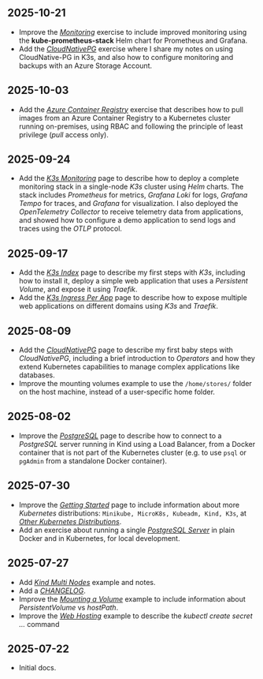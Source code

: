 ## 2025-10-21

- Improve the [_Monitoring_](./k3s/monitoring.md) exercise to include improved monitoring
  using the **kube-prometheus-stack** Helm chart for Prometheus and Grafana.
- Add the [_CloudNativePG_](./k3s/cloudnativepg.md) exercise where I share my notes on
  using CloudNative-PG in K3s, and also how to configure monitoring and backups with an
  Azure Storage Account.

## 2025-10-03

- Add the [_Azure Container Registry_](./k3s/acr.md) exercise that describes how to pull
  images from an Azure Container Registry to a Kubernetes cluster running on-premises,
  using RBAC and following the principle of least privilege (*pull* access only).

## 2025-09-24

- Add the [_K3s Monitoring_](./k3s/monitoring.md) page to describe how to deploy a
  complete monitoring stack in a single-node _K3s_ cluster using _Helm_ charts. The
  stack includes _Prometheus_ for metrics, _Grafana Loki_ for logs, _Grafana Tempo_
  for traces, and _Grafana_ for visualization. I also deployed the _OpenTelemetry
  Collector_ to receive telemetry data from applications, and showed how to configure
  a demo application to send logs and traces using the _OTLP_ protocol.

## 2025-09-17

- Add the [_K3s Index_](./k3s/index.md) page to describe my first steps with
  _K3s_, including how to install it, deploy a simple web application that uses a _Persistent Volume_, and expose it using _Traefik_.
- Add the [_K3s Ingress Per App_](./k3s/ingress-per-app.md) page to describe how to
  expose multiple web applications on different domains using _K3s_ and
  _Traefik_.

## 2025-08-09

- Add the [_CloudNativePG_](./kind/cloudnativepg.md) page to describe my
  first baby steps with _CloudNativePG_, including a brief introduction to
  _Operators_ and how they extend Kubernetes capabilities to manage complex
  applications like databases.
- Improve the mounting volumes example to use the `/home/stores/`
  folder on the host machine, instead of a user-specific home folder.

## 2025-08-02

- Improve the [_PostgreSQL_](./kind/postgresql.md) page to describe how to connect
  to a _PostgreSQL_ server running in Kind using a Load Balancer, from a Docker
  container that is not part of the Kubernetes cluster (e.g. to use `psql` or
  `pgAdmin` from a standalone Docker container).

## 2025-07-30

- Improve the [_Getting Started_](./getting-started.md) page to include information
  about more _Kubernetes_ distributions: `Minikube, MicroK8s, Kubeadm, Kind, K3s`,
  at [_Other Kubernetes Distributions_](./getting-started.md#other-kubernetes-distributions).
- Add an exercise about running a single [_PostgreSQL Server_](./kind/postgresql.md) in
  plain Docker and in Kubernetes, for local development.

## 2025-07-27

- Add [_Kind Multi Nodes_](./kind/multi-nodes.md) example and notes.
- Add a [_CHANGELOG_](./changelog.md).
- Improve the [_Mounting a Volume_](./kind/mounting-volumes.md) example to include
  information about _PersistentVolume_ vs _hostPath_.
- Improve the [_Web Hosting_](./kind/web-hosting.md) example to describe the
  _kubectl create secret …_ command

## 2025-07-22

- Initial docs.
